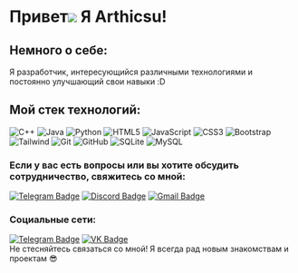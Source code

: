 # Привет![](https://user-images.githubusercontent.com/18350557/176309783-0785949b-9127-417c-8b55-ab5a4333674e.gif) Я Arthicsu!

## Немного о себе:
Я разработчик, интересующийся различными технологиями и постоянно улучшающий свои навыки :D

## Мой стек технологий:
![C++](https://img.shields.io/badge/-C++-00599C?style=flat-square&logo=cplusplus)
![Java](https://img.shields.io/badge/-Java-DC143C?style=flat-square&logo=intellijidea)
![Python](https://img.shields.io/badge/-Python-black?style=flat-square&logo=Python)
![HTML5](https://img.shields.io/badge/-HTML5-E34F26?style=flat-square&logo=html5&logoColor=white)
![JavaScript](https://img.shields.io/badge/-JavaScript-black?style=flat-square&logo=javascript)
![CSS3](https://img.shields.io/badge/-CSS3-1572B6?style=flat-square&logo=css3)
![Bootstrap](https://img.shields.io/badge/-Bootstrap-563D7C?style=flat-square&logo=bootstrap)
![Tailwind](https://img.shields.io/badge/-Tailwind-06B6D4?style=flat-square&logo=tailwindcss&logoColor=white)
![Git](https://img.shields.io/badge/-Git-black?style=flat-square&logo=git)
![GitHub](https://img.shields.io/badge/-GitHub-181717?style=flat-square&logo=github)
![SQLite](https://img.shields.io/badge/-SQLite-black?style=flat-square&logo=sqlite)
![MySQL](https://img.shields.io/badge/-MySQL-C0C0C0?style=flat-square&logo=mysql)
### Если у вас есть вопросы или вы хотите обсудить сотрудничество, свяжитесь со мной:
[![Telegram Badge](https://img.shields.io/badge/-Arthicsu-blue?style=flat&logo=Telegram&logoColor=white)](https://t.me/arthicsu)
[![Discord Badge](https://img.shields.io/badge/-Arthicsu-5865F2?style=flat&logo=discord&logoColor=white)](arthicsu)
[![Gmail Badge](https://img.shields.io/badge/-rusquercus@gmail.com-c14438?style=flat-square&logo=Gmail&logoColor=white&link=mailto:rusquercus@gmail.com)](mailto:rusquercus@gmail.com)
### Социальные сети:
[![Telegram Badge](https://img.shields.io/badge/-Arthicsu-blue?style=flat&logo=Telegram&logoColor=white)](https://t.me/arthicsu)
[![VK Badge](https://img.shields.io/badge/-VK-0077FF?style=flat&logo=vk&logoColor=white)](https://vk.com/nroschin87) <br>
Не стесняйтесь связаться со мной! Я всегда рад новым знакомствам и проектам :sunglasses:

